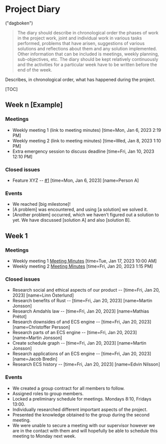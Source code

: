 # Project Diary
("dagboken")

> The diary should describe in chronological order the phases of work in the project work, joint
and individual work in various tasks performed, problems that have arisen, suggestions of
various solutions and reflections about them and any solution implemented. Other
information that can be included is meetings, weekly planning, sub-objectives, etc. The diary
should be kept relatively continuously and the activities for a particular week have to be
written before the end of the week. 

Describes, in chronological order, what has happened during the project.

[TOC]

## Week n [Example]

### Meetings

* Weekly meeting 1 (link to meeting minutes) [time=Mon, Jan 6, 2023 2:19 PM]
* Weekly meeting 2 (link to meeting minutes) [time=Wed, Jan 8, 2023 1:10 PM]
* Extra emergency session to discuss deadline [time=Fri, Jan 10, 2023 12:10 PM]

### Closed issues

* Feature XYZ -- [#1](https://github.com/martinjonsson01/recs/issues/1) [time=Mon, Jan 6, 2023] [name=Person A]

### Events

* We reached [big milestone]!
* [A problem] was encountered, and using [a solution] we solved it.
* [Another problem] occurred, which we haven't figured out a solution to yet. We have discussed [solution A] and also [solution B].


## Week 1

### Meetings

* Weekly meeting 1 [Meeting Minutes](https://hackmd.io/RbkY9oCCTvSVGEmLeSAHXg)  [time=Tue, Jan 17, 2023 10:00 AM]
* Weekly meeting 2 [Meeting Minutes](https://hackmd.io/fVwmiJJxQkeJvbdGA5yN1g) [time=Fri, Jan 20, 2023 1:15 PM]

### Closed issues

* Research social and ethical aspects of our product -- [time=Fri, Jan 20, 2023] [name=Linn Österlund]
* Research benefits of Rust -- [time=Fri, Jan 20, 2023] [name=Martin Jonsson]
* Research Amdahls law -- [time=Fri, Jan 20, 2023] [name=Mathias Prétot]
* Research downsides of and ECS engine -- [time=Fri, Jan 20, 2023] [name=Christoffer Persson]
* Research parts of an ECS engine -- [time=Fri, Jan 20, 2023] [name=Martin Jonsson]
* Create schedule graph -- [time=Fri, Jan 20, 2023] [name=Martin Jonsson]
* Research applications of an ECS engine -- [time=Fri, Jan 20, 2023] [name=Jacob Bredin]
* Research ECS history -- [time=Fri, Jan 20, 2023] [name=Edvin Nilsson]

### Events

* We created a group contract for all members to follow.
* Assigned roles to group members.
* Locked a preliminary schedule for meetings. Mondays 8:10, Fridays 13:00.
* Individually researched different important aspects of the project.
* Presented the knowledge obtained to the group during the second meeting.
* We were unable to secure a meeting with our supervisor however we are in the contact with them and will hopefully be able to schedule this meeting to Monday next week.
